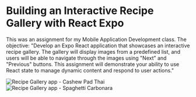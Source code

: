 # Building an Interactive Recipe Gallery with React Expo

This was an assignment for my Mobile Application Development class. The objective: "Develop an Expo React application that showcases an interactive recipe gallery. The gallery will display images from a predefined list, and users will be able to navigate through the images using "Next" and "Previous" buttons. This assignment will demonstrate your ability to use React state to manage dynamic content and respond to user actions."

![Recipe Gallery app - Cashew Pad Thai](https://github.com/nwm516/recipe-gallery-expo/assets/36825393/1244dba2-703f-4183-9b87-a7d3a6d3e7ea) &emsp;
![Recipe Gallery app - Spaghetti Carbonara](https://github.com/nwm516/recipe-gallery-expo/assets/36825393/2eaba82b-925f-4268-be74-efbd3d88d987)
